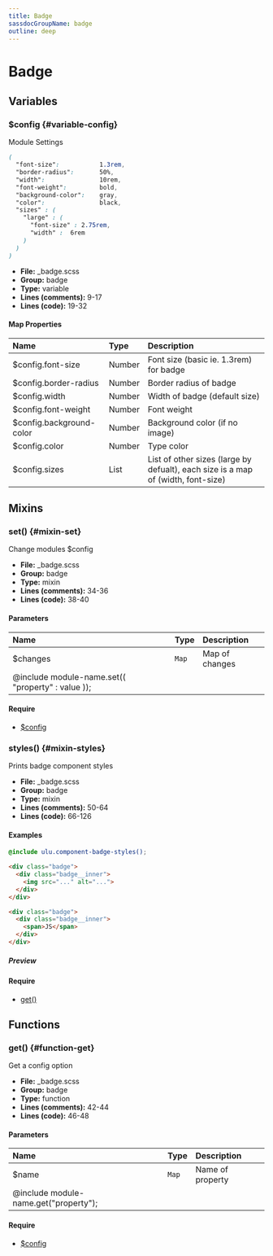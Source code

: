 ```yaml
---
title: Badge
sassdocGroupName: badge
outline: deep
---
```



# Badge





## Variables




###  $config <Badge text="variable" type="tip" vertical="top" /><Badge text="Map" type="warning" vertical="top" />  {#variable-config} 

  

Module Settings
    
    

``` scss
(
  "font-size":           1.3rem,
  "border-radius":       50%,
  "width":               10rem,
  "font-weight":         bold,
  "background-color":    gray,
  "color":               black,
  "sizes" : (
    "large" : (
      "font-size" : 2.75rem,
      "width" :  6rem
    )
  )
)
```
  


<SassdocDetails summaryText="Meta Information">

- **File:** _badge.scss
- **Group:** badge
- **Type:** variable
- **Lines (comments):** 9-17
- **Lines (code):** 19-32

</SassdocDetails>
    
    

#### Map Properties


|Name|Type|Description|
|:--|:--|:--|
|$config.font-size|Number|Font size (basic ie. 1.3rem) for badge|
|$config.border-radius|Number|Border radius of badge|
|$config.width|Number|Width of badge (default size)|
|$config.font-weight|Number|Font weight|
|$config.background-color|Number|Background color (if no image)|
|$config.color|Number|Type color|
|$config.sizes|List|List of other sizes (large by defualt), each size is a map of (width, font-size)|

    
  

## Mixins




###  set() <Badge text="mixin" type="tip" vertical="top" />  {#mixin-set} 

  

Change modules $config
    
    


<SassdocDetails summaryText="Meta Information">

- **File:** _badge.scss
- **Group:** badge
- **Type:** mixin
- **Lines (comments):** 34-36
- **Lines (code):** 38-40

</SassdocDetails>
    
    

#### Parameters


|Name|Type|Description|
|:--|:--|:--|
|$changes|`Map`|Map of changes
  @include module-name.set(( "property" : value ));|

    

#### Require

- [$config](/components/badge/#variable-config)
  


###  styles() <Badge text="mixin" type="tip" vertical="top" />  {#mixin-styles} 

  

Prints badge component styles
    
    


<SassdocDetails summaryText="Meta Information">

- **File:** _badge.scss
- **Group:** badge
- **Type:** mixin
- **Lines (comments):** 50-64
- **Lines (code):** 66-126

</SassdocDetails>
    
    

#### Examples

      


``` scss
@include ulu.component-badge-styles();
```
  



      

      


``` html
<div class="badge">
  <div class="badge__inner">
    <img src="..." alt="...">
  </div>
</div>

<div class="badge">
  <div class="badge__inner">
    <span>JS</span>
  </div>
</div>
```
  


##### Preview


<SassdocPreview uid="badge-mixin-styles" :exampleIndex="1" />
  

  

      

#### Require

- [get()](/components/badge/#function-get)
  
  

## Functions




###  get() <Badge text="function" type="tip" vertical="top" />  {#function-get} 

  

Get a config option
    
    


<SassdocDetails summaryText="Meta Information">

- **File:** _badge.scss
- **Group:** badge
- **Type:** function
- **Lines (comments):** 42-44
- **Lines (code):** 46-48

</SassdocDetails>
    
    

#### Parameters


|Name|Type|Description|
|:--|:--|:--|
|$name|`Map`|Name of property
  @include module-name.get("property");|

    

#### Require

- [$config](/components/badge/#variable-config)
  
  


<script>

  import SassdocPreview from "@ulu/vitepress-sassdoc/lib/assets/components/SassdocPreview.vue";
  import SassdocDetails from "@ulu/vitepress-sassdoc/lib/assets/components/SassdocDetails.vue";
  const sassdocGroup = [{"groupName":"badge","id":"variable-config","uid":"badge-variable-config","title":"$config","groupPath":"/components/badge/","path":"/components/badge/#variable-config"},{"groupName":"badge","id":"mixin-set","uid":"badge-mixin-set","title":"set()","groupPath":"/components/badge/","path":"/components/badge/#mixin-set"},{"groupName":"badge","id":"function-get","uid":"badge-function-get","title":"get()","groupPath":"/components/badge/","path":"/components/badge/#function-get"},{"groupName":"badge","id":"mixin-styles","uid":"badge-mixin-styles","title":"styles()","groupPath":"/components/badge/","path":"/components/badge/#mixin-styles","previewsByIndex":{"1":"<div class=\"badge\">\n  <div class=\"badge__inner\">\n    <img src=\"...\" alt=\"...\">\n  </div>\n</div>\n\n<div class=\"badge\">\n  <div class=\"badge__inner\">\n    <span>JS</span>\n  </div>\n</div>"}}];
  export default {
    components: {
      SassdocPreview,
      SassdocDetails
    },
    provide: {
      getSassdocItem(uid) {
        return sassdocGroup.find(item => item.uid === uid);
      },
      getSassdocGroup() {
        return sassdocGroup;
      },
      sassdocPreviewOptions: JSON.parse(
        decodeURIComponent(
          `%7B%22previewStyles%22%3A%22%5Cn%20%20%20%20height%3A%2020em%3B%5Cn%20%20%20%20width%3A%20100%25%3B%5Cn%20%20%20%20border%3A%20none%3B%5Cn%20%20%20%20background-color%3A%20%23f9f9f9%3B%5Cn%20%20%20%20border-radius%3A%206px%3B%5Cn%20%20%20%20padding%3A%2012px%3B%5Cn%20%20%20%20margin%3A%201.5em%200%3B%5Cn%20%20%22%2C%22previewHead%22%3A%22%5Cn%20%20%20%20%3Ctitle%3EULU%20Example%3C%2Ftitle%3E%20%5Cn%20%20%20%20%3Cmeta%20charset%3D%5C%22utf-8%5C%22%3E%20%5Cn%20%20%20%20%3Cmeta%20name%3D%5C%22viewport%5C%22%20content%3D%5C%22width%3Ddevice-width%2C%20initial-scale%3D1%5C%22%3E%20%5Cn%20%20%20%20%3Clink%20rel%3D%5C%22stylesheet%5C%22%20href%3D%5C%22%2Ffrontend%2Fulu-frontend.min.css%5C%22%3E%5Cn%20%20%22%2C%22previewScripts%22%3A%22%5Cn%20%20%20%20%3Cscript%20src%3D%5C%22%2Ffrontend%2Fulu-frontend.min.js%5C%22%3E%3C%2Fscript%3E%5Cn%20%20%22%7D`
        )
      )
    }
  }

</script>  
  
  